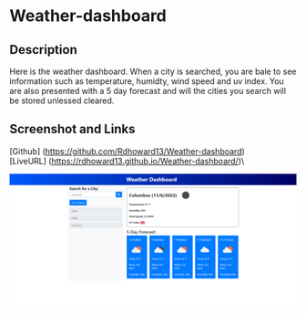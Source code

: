 # Weather-dashboard

## Description

Here is the weather dashboard. When a city is searched, you are bale to see information such as temperature, humidty, wind speed and uv index. You are also presented with a 5 day forecast and will the cities you search will be stored unlessed cleared.

## Screenshot and Links

[Github] (https://github.com/Rdhoward13/Weather-dashboard)\
[LiveURL] (https://rdhoward13.github.io/Weather-dashboard/)\

<img src = screenshot.png/>
